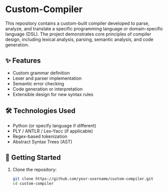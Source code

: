 # Custom-Compiler
This repository contains a custom-built compiler developed to parse, analyze, and translate a specific programming language or domain-specific language (DSL). The project demonstrates core principles of compiler design, including lexical analysis, parsing, semantic analysis, and code generation.

## ✨ Features

- Custom grammar definition
- Lexer and parser implementation
- Semantic error checking
- Code generation or interpretation
- Extensible design for new syntax rules

## 🛠 Technologies Used

- Python (or specify language if different)
- PLY / ANTLR / Lex-Yacc (if applicable)
- Regex-based tokenization
- Abstract Syntax Trees (AST)

## 🚀 Getting Started

1. Clone the repository:
   ```bash
   git clone https://github.com/your-username/custom-compiler.git
   cd custom-compiler


